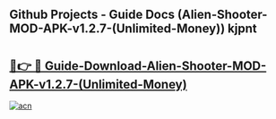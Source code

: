 ## Github Projects - Guide Docs (Alien-Shooter-MOD-APK-v1.2.7-(Unlimited-Money)) kjpnt

# <h2><a href="https://apkcomod.com?title=Alien-Shooter-MOD-APK-v1.2.7-(Unlimited-Money)">🔗👉 🔴 Guide-Download-Alien-Shooter-MOD-APK-v1.2.7-(Unlimited-Money) </a></h2>

[![acn](https://github.com/user-attachments/assets/0f9c940e-d8b0-45ae-aac7-cd30a18b3e1c)](https://apkcomod.com?title=Alien-Shooter-MOD-APK-v1.2.7-(Unlimited-Money))
